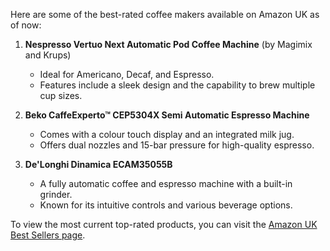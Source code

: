 Here are some of the best-rated coffee makers available on Amazon UK as of now:

1. **Nespresso Vertuo Next Automatic Pod Coffee Machine** (by Magimix and Krups)
   - Ideal for Americano, Decaf, and Espresso.
   - Features include a sleek design and the capability to brew multiple cup sizes.

2. **Beko CaffeExperto™ CEP5304X Semi Automatic Espresso Machine**
   - Comes with a colour touch display and an integrated milk jug.
   - Offers dual nozzles and 15-bar pressure for high-quality espresso.

3. **De'Longhi Dinamica ECAM35055B**
   - A fully automatic coffee and espresso machine with a built-in grinder.
   - Known for its intuitive controls and various beverage options.

To view the most current top-rated products, you can visit the [Amazon UK Best Sellers page](https://www.amazon.co.uk/Best-Sellers-Coffee-Espresso-Machines/zgbs/kitchen/13528598031).
